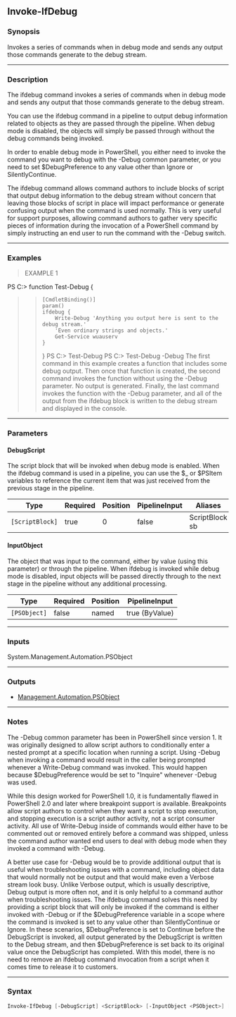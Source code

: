 Invoke-IfDebug
--------------

### Synopsis
Invokes a series of commands when in debug mode and sends any output those commands generate to the debug stream.

---

### Description

The ifdebug command invokes a series of commands when in debug mode and sends any output that those commands generate to the debug stream.

You can use the ifdebug command in a pipeline to output debug information related to objects as they are passed through the pipeline. When debug mode is disabled, the objects will simply be passed through without the debug commands being invoked.

In order to enable debug mode in PowerShell, you either need to invoke the command you want to debug with the -Debug common parameter, or you need to set $DebugPreference to any value other than Ignore or SilentlyContinue.

The ifdebug command allows command authors to include blocks of script that output debug information to the debug stream without concern that leaving those blocks of script in place will impact performance or generate confusing output when the command is used normally. This is very useful for support purposes, allowing command authors to gather very specific pieces of information during the invocation of a PowerShell command by simply instructing an end user to run the command with the -Debug switch.

---

### Examples
> EXAMPLE 1

PS C:\> function Test-Debug {
>>     [CmdletBinding()]
>>     param()
>>     ifdebug {
>>         Write-Debug 'Anything you output here is sent to the debug stream.'
>>         'Even ordinary strings and objects.'
>>         Get-Service wuauserv
>>     }
>> }
PS C:\> Test-Debug
PS C:\> Test-Debug -Debug
The first command in this example creates a function that includes some debug output. Then once that function is created, the second command invokes the function without using the -Debug parameter. No output is generated. Finally, the last command invokes the function with the -Debug parameter, and all of the output from the ifdebug block is written to the debug stream and displayed in the console.

---

### Parameters
#### **DebugScript**
The script block that will be invoked when debug mode is enabled.
When the ifdebug command is used in a pipeline, you can use the $_ or $PSItem variables to reference the current item that was just received from the previous stage in the pipeline.

|Type           |Required|Position|PipelineInput|Aliases           |
|---------------|--------|--------|-------------|------------------|
|`[ScriptBlock]`|true    |0       |false        |ScriptBlock<br/>sb|

#### **InputObject**
The object that was input to the command, either by value (using this parameter) or through the pipeline.
When ifdebug is invoked while debug mode is disabled, input objects will be passed directly through to the next stage in the pipeline without any additional processing.

|Type        |Required|Position|PipelineInput |
|------------|--------|--------|--------------|
|`[PSObject]`|false   |named   |true (ByValue)|

---

### Inputs
System.Management.Automation.PSObject

---

### Outputs
* [Management.Automation.PSObject](https://learn.microsoft.com/en-us/dotnet/api/System.Management.Automation.PSObject)

---

### Notes
The -Debug common parameter has been in PowerShell since version 1. It was originally designed to allow script authors to conditionally enter a nested prompt at a 
specific location when running a script. Using -Debug when invoking a command would result in the caller being prompted whenever a Write-Debug command was invoked. 
This would happen because $DebugPreference would be set to "Inquire" whenever -Debug was used.

While this design worked for PowerShell 1.0, it is fundamentally flawed in PowerShell 2.0 and later where breakpoint support is available. Breakpoints allow script 
authors to control when they want a script to stop execution, and stopping execution is a script author activity, not a script consumer activity. All use of 
Write-Debug inside of commands would either have to be commented out or removed entirely before a command was shipped, unless the command author wanted end users to 
deal with debug mode when they invoked a command with -Debug.

A better use case for -Debug would be to provide additional output that is useful when troubleshooting issues with a command, including object data that would 
normally not be output and that would make even a Verbose stream look busy. Unlike Verbose output, which is usually descriptive, Debug output is more often not, and 
it is only helpful to a command author when troubleshooting issues. The ifdebug command solves this need by providing a script block that will only be invoked if 
the command is either invoked with -Debug or if the $DebugPreference variable in a scope where the command is invoked is set to any value other than 
SilentlyContinue or Ignore. In these scenarios, $DebugPreference is set to Continue before the DebugScript is invoked, all output generated by the DebugScript is 
written to the Debug stream, and then $DebugPreference is set back to its original value once the DebugScript has completed. With this model, there is no need to 
remove an ifdebug command invocation from a script when it comes time to release it to customers.

---

### Syntax
```PowerShell
Invoke-IfDebug [-DebugScript] <ScriptBlock> [-InputObject <PSObject>] [<CommonParameters>]
```

